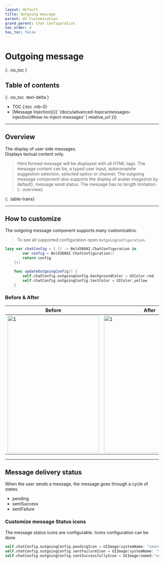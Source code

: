 ```yaml
---
layout: default
title: Outgoing message
parent: UI Customization
grand_parent: Chat Configuration 
nav_order: 4
has_toc: false
---
```


# Outgoing message 
{: .no_toc }

## Table of contents
{: .no_toc .text-delta }

- TOC
{:toc .mb-0}
- [Message Injection]({{ '/docs/advanced-topics/messages-injection/#how-to-inject-messages' | relative_url }})

---

## Overview
The display of user side messages.  
Displays textual content only.  
> Html formed message will be displayed with all HTML tags. 
The message content can be, a typed user input, autocomplete suggestion selection, selected option or channel.
The outgoing message component also supports the display of avatar image(not by default), message send status.
The message has no length limitation.
{: .overview}

{: .table-trans}

---

## How to customize

The outgoing message component supports many customizatins.
> To see all supported configuration open `OutgoingConfiguration`.

```swift
lazy var chatConfig = { () -> Bold360AI.ChatConfiguration in
        var config = Bold360AI.ChatConfiguration()
        return config
    }()

    func updateOutgoingConfig() {
        self.chatConfig.outgoingConfig.backgroundColor = UIColor.red
        self.chatConfig.outgoingConfig.textColor = UIColor.yellow
    }
```

### Before & After

| Before                                                                                          | After                                                                                          |
|-------------------------------------------------------------------------------------------------|------------------------------------------------------------------------------------------------|
| <img src="../../../../assets/images/outgoing_before.png"  alt="1" width = 300px height = 450px> | <img src="../../../../assets/images/outgoing_after.png"  alt="1" width = 300px height = 450px> |

---

## Message delivery status
When the user sends a message, the message goes through a cycle of states.

* pending
* sentSuccess
* sentFailure

### Customize message Status icons
The message status icons are configurable. Icons configuration can be done

```swift
self.chatConfig.outgoingConfig.pendingIcon = UIImage(systemName: "search")
self.chatConfig.outgoingConfig.sentFailureIcon = UIImage(systemName: "search")
self.chatConfig.outgoingConfig.sentSuccessfullyIcon = UIImage(named:"search")
```